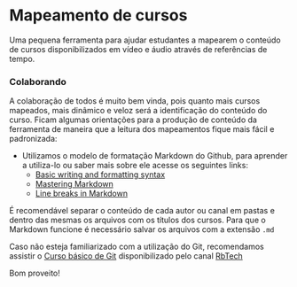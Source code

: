 # Mapeamento de cursos

Uma pequena ferramenta para ajudar estudantes a mapearem o conteúdo de cursos disponibilizados em vídeo e áudio através de referências de tempo.

### Colaborando

A colaboração de todos é muito bem vinda, pois quanto mais cursos mapeados, mais dinâmico e veloz será a identificação do conteúdo do curso. Ficam algumas orientações para a produção de conteúdo da ferramenta de maneira que a leitura dos mapeamentos fique mais fácil e padronizada:  

- Utilizamos o modelo de formatação Markdown do Github, para aprender a utiliza-lo ou saber mais sobre ele acesse os seguintes links:
  - [Basic writing and formatting syntax](https://help.github.com/articles/basic-writing-and-formatting-syntax/)
  - [Mastering Markdown](https://guides.github.com/features/mastering-markdown/)
  - [Line breaks in Markdown](https://gist.github.com/shaunlebron/746476e6e7a4d698b373)
  
É recomendável separar o conteúdo de cada autor ou canal em pastas e dentro das mesmas os arquivos com os títulos dos cursos. Para que o Markdown funcione é necessário salvar os arquivos com a extensão `.md`

Caso não esteja familiarizado com a utilização do Git, recomendamos assistir o [Curso básico de Git](https://www.youtube.com/watch?v=WVLhm1AMeYE&list=PLInBAd9OZCzzHBJjLFZzRl6DgUmOeG3H0) disponibilizado pelo canal [RbTech](https://www.youtube.com/channel/UCVEa_x1n5FwWrxH00MrDPzQ)  

Bom proveito!
